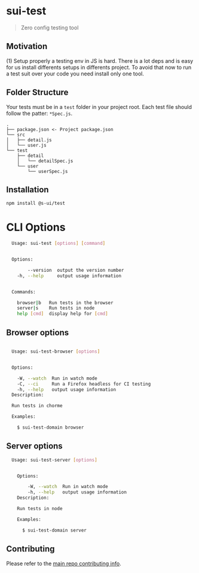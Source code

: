 # sui-test
> Zero config testing tool

## Motivation

(1) Setup properly a testing env in JS is hard. There is a lot deps and is easy for us install differents setups in differents project. To avoid that now to run a test suit over your code you need install only one tool. 


## Folder Structure

Your tests must be in a `test` folder in your project root. Each test file should follow the patter: `*Spec.js`.

```
.
├── package.json <- Project package.json
└── src
│   ├── detail.js
│   └── user.js
└── test
    ├── detail
    │   └── detailSpec.js
    └── user
        └── userSpec.js
```

## Installation

```sh
npm install @s-ui/test
```

# CLI Options

```sh
  Usage: sui-test [options] [command]


  Options:

        --version  output the version number
    -h, --help     output usage information


  Commands:

    browser|b   Run tests in the browser
    server|s    Run tests in node
    help [cmd]  display help for [cmd]
```

## Browser options

```sh

  Usage: sui-test-browser [options]


  Options:

    -W, --watch  Run in watch mode
    -C, --ci     Run a Firefox headless for CI testing
    -h, --help   output usage information
  Description:

  Run tests in chorme

  Examples:

    $ sui-test-domain browser
```

## Server options

```sh
  Usage: sui-test-server [options]


    Options:

        -W, --watch  Run in watch mode
        -h, --help   output usage information
    Description:

    Run tests in node

    Examples:

      $ sui-test-domain server
```



## Contributing

Please refer to the [main repo contributing info](https://github.com/SUI-Components/sui/blob/master/CONTRIBUTING.md).

